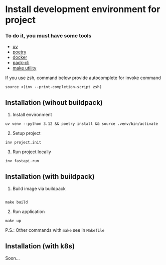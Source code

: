 # Install development environment for project

### To do it, you must have some tools

- [uv](https://docs.astral.sh/uv/)
- [poetry](https://python-poetry.org/docs/)
- [docker](https://docs.docker.com/)
- [pack-cli](https://buildpacks.io/docs/for-platform-operators/how-to/integrate-ci/pack/)
- [make utility](https://www.gnu.org/software/make/)

If you use zsh, command below provide autocomplete for invoke command

```
source <(inv --print-completion-script zsh)
```

## Installation (wihout buildpack)

1. Install environment

```
uv venv --python 3.12 && poetry install && source .venv/bin/activate
```

2. Setup project

```
inv project.init
```

3. Run project locally

```
inv fastapi.run
```

## Installation (with buildpack)

1. Build image via buildpack

```

make build

```

2. Run application

```
make up
```
P.S.: Other commands with `make` see in `Makefile`

## Installation (with k8s)

Soon...
